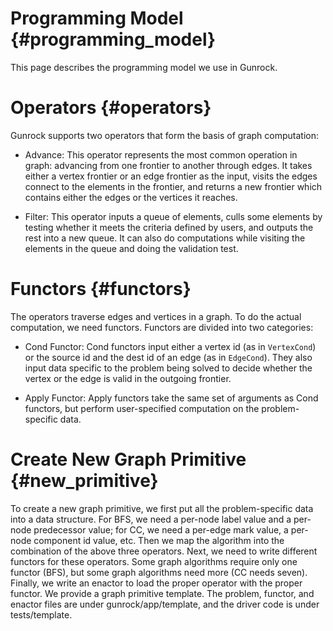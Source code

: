 Programming Model              {#programming_model}
=================

This page describes the programming model we use in Gunrock.

Operators                       {#operators}
=========

Gunrock supports two operators that form the basis of graph computation:

+ Advance:
This operator represents the most common operation in graph: advancing from one
frontier to another through edges. It takes either a vertex frontier or an edge
frontier as the input, visits the edges connect to the elements in the
frontier, and returns a new frontier which contains either the edges or the
vertices it reaches.

+ Filter:
This operator inputs a queue of elements, culls some elements by testing
whether it meets the criteria defined by users, and outputs the rest into a new
queue. It can also do computations while visiting the elements in the queue and
doing the validation test.


Functors                        {#functors}
========

The operators traverse edges and vertices in a graph. To do the actual
computation, we need functors. Functors are divided into two categories:

+ Cond Functor:
Cond functors input either a vertex id (as in `VertexCond`) or the source id
and the dest id of an edge (as in `EdgeCond`). They also input data specific to
the problem being solved to decide whether the vertex or the edge is valid in
the outgoing frontier.

+ Apply Functor:
Apply functors take the same set of arguments as Cond functors, but perform
user-specified computation on the problem-specific data.

Create New Graph Primitive         {#new_primitive}
==========================

To create a new graph primitive, we first put all the problem-specific data
into a data structure. For BFS, we need a per-node label value and a per-node
predecessor value; for CC, we need a per-edge mark value, a per-node component
id value, etc. Then we map the algorithm into the combination of the above
three operators. Next, we need to write different functors for these operators.
Some graph algorithms require only one functor (BFS), but some graph algorithms
need more (CC needs seven). Finally, we write an enactor to load the proper
operator with the proper functor. We provide a graph primitive template. The
problem, functor, and enactor files are under gunrock/app/template, and the
driver code is under tests/template.

